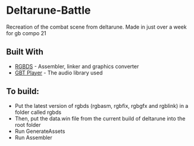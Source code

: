 # Deltarune-Battle

Recreation of the combat scene from deltarune. Made in just over a week for gb compo 21

## Built With

* [RGBDS](https://github.com/rednex/rgbds) - Assembler, linker and graphics converter
* [GBT Player](https://github.com/AntonioND/gbt-player) - The audio library used

## To build:
* Put the latest version of rgbds (rgbasm, rgbfix, rgbgfx and rgblink) in a folder called rgbds
* Then, put the data.win file from the current build of deltarune into the root folder
* Run GenerateAssets
* Run Assembler
